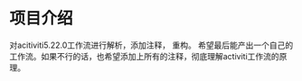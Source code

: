 # 项目介绍 

对acitiviti5.22.0工作流进行解析，添加注释， 重构。  希望最后能产出一个自己的工作流。如果不行的话，也希望添加上所有的注释，彻底理解activiti工作流的原理。 


